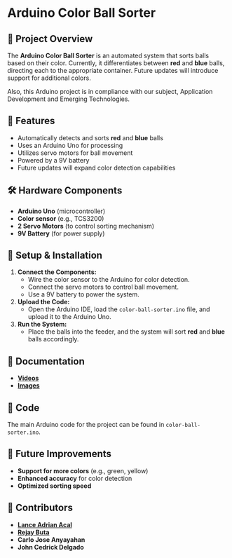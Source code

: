 # Arduino Color Ball Sorter  

## 📌 Project Overview  
The **Arduino Color Ball Sorter** is an automated system that sorts balls based on their color. Currently, it differentiates between **red** and **blue** balls, directing each to the appropriate container. Future updates will introduce support for additional colors.  

Also, this Arduino project is in compliance with our subject, Application Development and Emerging Technologies.

## 🎯 Features  
- Automatically detects and sorts **red** and **blue** balls  
- Uses an Arduino Uno for processing  
- Utilizes servo motors for ball movement  
- Powered by a 9V battery  
- Future updates will expand color detection capabilities  

## 🛠️ Hardware Components  
- **Arduino Uno** (microcontroller)  
- **Color sensor** (e.g., TCS3200)  
- **2 Servo Motors** (to control sorting mechanism)  
- **9V Battery** (for power supply)  

## 🚀 Setup & Installation  
1. **Connect the Components:**  
   - Wire the color sensor to the Arduino for color detection.  
   - Connect the servo motors to control ball movement.  
   - Use a 9V battery to power the system.  
2. **Upload the Code:**  
   - Open the Arduino IDE, load the `color-ball-sorter.ino` file, and upload it to the Arduino Uno.  
3. **Run the System:**  
   - Place the balls into the feeder, and the system will sort **red** and **blue** balls accordingly.  

## 📸 Documentation  
- [**Videos**](documentation/videos)  
- [**Images**](documentation/images)  

## 📖 Code  
The main Arduino code for the project can be found in `color-ball-sorter.ino`.  

## 🔧 Future Improvements  
- **Support for more colors** (e.g., green, yellow)  
- **Enhanced accuracy** for color detection  
- **Optimized sorting speed**  

## 👥 Contributors  
- [**Lance Adrian Acal**](github.com/lncadrnn)
- [**Rejay Buta**](https://github.com/Nakk00) 
- **Carlo Jose Anyayahan**
- **John Cedrick Delgado** 
